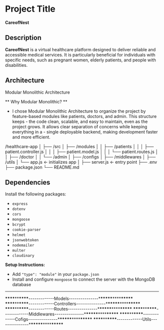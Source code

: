 # Project Title

**CareofNest**

## Description

**CareofNest** is a virtual healthcare platform designed to deliver reliable and accessible medical services. It is particularly beneficial for individuals with specific needs, such as pregnant women, elderly patients, and people with disabilities.

## Architecture

Modular Monolithic Architecture

** Why Modular Monolithic? **
- I chose Modular Monolithic Architecture to organize the project by feature-based modules like patients, doctors, and admin. This structure keeps - the code clean, scalable, and easy to maintain, even as the project grows. It allows clear separation of concerns while keeping everything in a - single deployable backend, making development faster and more efficient.

/healthcare-app
│
├── /src
│ ├── /modules
│ │ ├── /patients
│ │ │ ├── patient.controller.js
│ │ │ ├── patient.model.js
│ │ │ └── patient.routes.js
│ │ ├── /doctor
│ │ └── /admin
│ ├── /configs
│ ├── /middlewares
│ ├── /utils
│ └── app.js ← initializes app
│
├── server.js ← entry point
├── .env
├── package.json
└── README.md

## Dependencies

Install the following packages:

- `express`
- `dotenv`
- `cors`
- `mongoose`
- `bcrypt`
- `cookie-parser`
- `helmet`
- `jsonwebtoken`
- `nodemailer`
- `multer`
- `cloudinary`

**Setup Instructions:**

- Add `"type": "module"` in your `package.json`
- Install and configure `mongoose` to connect the server with the MongoDB database

---

**\*\*\*\***\*\***\*\*\*\***-------------Models---------------\***\*\*\*\*\***\*\*\*\***\*\*\*\*\***
**\*\*\*\***\*\***\*\*\*\***-------------Controllers---------------\***\*\*\*\*\***\*\*\*\***\*\*\*\*\***
**\*\*\*\***\*\***\*\*\*\***-------------Routes---------------\***\*\*\*\*\***\*\*\*\***\*\*\*\*\***
**\*\*\*\***\*\***\*\*\*\***-------------Middlewares---------------\***\*\*\*\*\***\*\*\*\***\*\*\*\*\***
**\*\*\*\***\*\***\*\*\*\***-------------Cofigs---------------\***\*\*\*\*\***\*\*\*\***\*\*\*\*\***
**\*\*\*\***\*\***\*\*\*\***-------------Utils---------------\***\*\*\*\*\***\*\*\*\***\*\*\*\*\***
